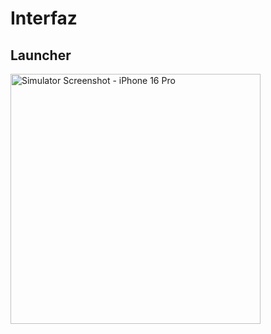 # Interfaz
<h2>Launcher </h2>

<img src="https://github.com/user-attachments/assets/e5b711c1-699e-41c7-bd37-1e335eeb7e8c" alt="Simulator Screenshot - iPhone 16 Pro" width="400"/>

